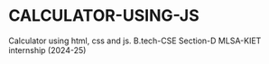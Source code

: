 # CALCULATOR-USING-JS
Calculator using html, css and js.
B.tech-CSE Section-D
MLSA-KIET internship (2024-25)
